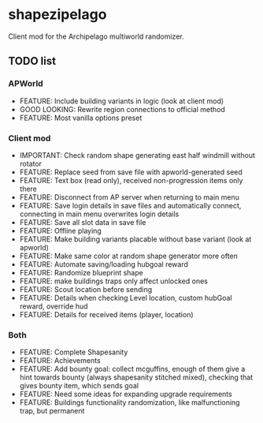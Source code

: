 # shapezipelago
Client mod for the Archipelago multiworld randomizer.

## TODO list
### APWorld
- FEATURE:       Include building variants in logic (look at client mod)
- GOOD LOOKING:  Rewrite region connections to official method
- FEATURE:       Most vanilla options preset
### Client mod
- IMPORTANT:     Check random shape generating east half windmill without rotator
- FEATURE:       Replace seed from save file with apworld-generated seed
- FEATURE:       Text box (read only), received non-progression items only there
- FEATURE:       Disconnect from AP server when returning to main menu
- FEATURE:       Save login details in save files and automatically connect, connecting in main menu overwrites login details
- FEATURE:       Save all slot data in save file
- FEATURE:       Offline playing
- FEATURE:       Make building variants placable without base variant (look at apworld)
- FEATURE:       Make same color at random shape generator more often
- FEATURE:       Automate saving/loading hubgoal reward
- FEATURE:       Randomize blueprint shape
- FEATURE:       make buildings traps only affect unlocked ones
- FEATURE:       Scout location before sending
- FEATURE:       Details when checking Level location, custom hubGoal reward, override hud
- FEATURE:       Details for received items (player, location)
### Both
- FEATURE:       Complete Shapesanity
- FEATURE:       Achievements
- FEATURE:       Add bounty goal: collect mcguffins, enough of them give a hint towards bounty (always shapesanity stitched mixed), checking that gives bounty item, which sends goal
- FEATURE:       Need some ideas for expanding upgrade requirements
- FEATURE:       Buildings functionality randomization, like malfunctioning trap, but permanent
